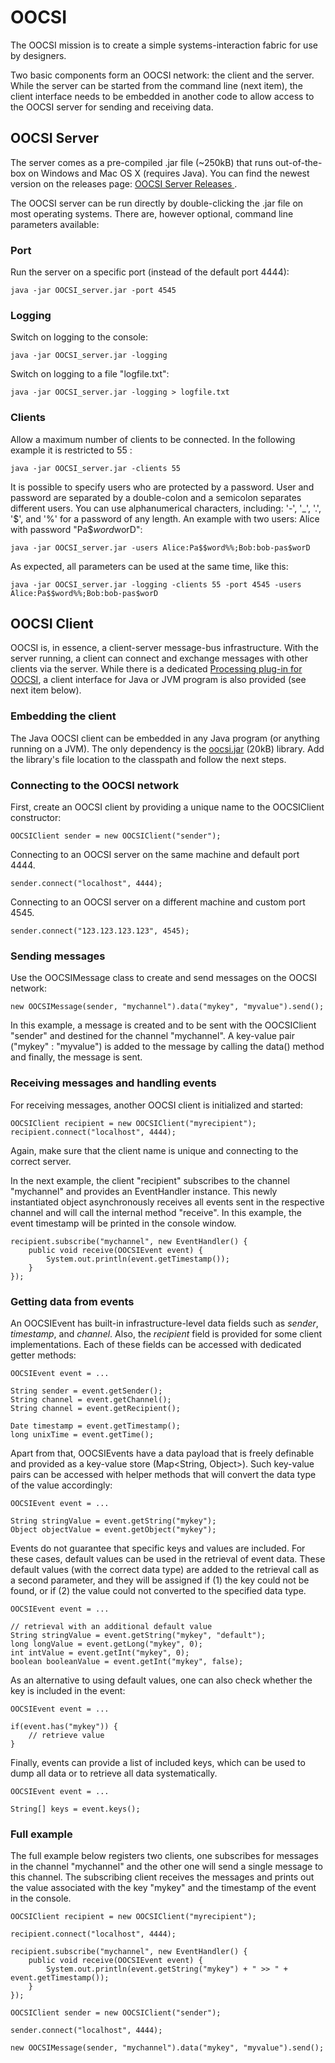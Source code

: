 # OOCSI

The OOCSI mission is to create a simple systems-interaction fabric for use by designers.

Two basic components form an OOCSI network: the client and the server. While the server can be started from the command line (next item), the client interface needs to be embedded in another code to allow access to the OOCSI server for sending and receiving data.

## OOCSI Server

The server comes as a pre-compiled .jar file (~250kB) that runs out-of-the-box on Windows and Mac OS X (requires Java). You can find the newest version on the releases page: [OOCSI Server Releases ](https://github.com/iddi/oocsi/releases).

The OOCSI server can be run directly by double-clicking the .jar file on most operating systems. There are, however optional, command line parameters available:

### Port

Run the server on a specific port (instead of the default port 4444):

	java -jar OOCSI_server.jar -port 4545

### Logging

Switch on logging to the console:

	java -jar OOCSI_server.jar -logging

Switch on logging to a file "logfile.txt":

	java -jar OOCSI_server.jar -logging > logfile.txt

### Clients

Allow a maximum number of clients to be connected. In the following example it is restricted to 55 :

	java -jar OOCSI_server.jar -clients 55

It is possible to specify users who are protected by a password. User and password are separated by a double-colon and a semicolon separates different users. You can use alphanumerical characters, including: '-', '_', '.', '$', and '%' for a password of any length. 
An example with two users: Alice with password "Pa$$word%%" and Bob with password "bob-pas$worD":

	java -jar OOCSI_server.jar -users Alice:Pa$$word%%;Bob:bob-pas$worD

As expected, all parameters can be used at the same time, like this:

	java -jar OOCSI_server.jar -logging -clients 55 -port 4545 -users Alice:Pa$$word%%;Bob:bob-pas$worD


## OOCSI Client

OOCSI is, in essence, a client-server message-bus infrastructure. With the server running, a client can connect and exchange messages with other clients via the server. While there is a dedicated [Processing plug-in for OOCSI](https://iddi.github.io/oocsi-processing), a client interface for Java or JVM program is also provided (see next item below). 


### Embedding the client

The Java OOCSI client can be embedded in any Java program (or anything running on a JVM). The only dependency is the [oocsi.jar](https://github.com/iddi/oocsi-processing/blob/master/dist/oocsi/library/oocsi.jar) (20kB) library. Add the library's file location to the classpath and follow the next steps. 

### Connecting to the OOCSI network

First, create an OOCSI client by providing a unique name to the OOCSIClient constructor:

	OOCSIClient sender = new OOCSIClient("sender");
	
Connecting to an OOCSI server on the same machine and default port 4444.
	
	sender.connect("localhost", 4444);

Connecting to an OOCSI server on a different machine and custom port 4545.
	
	sender.connect("123.123.123.123", 4545);


### Sending messages

Use the OOCSIMessage class to create and send messages on the OOCSI network:

	new OOCSIMessage(sender, "mychannel").data("mykey", "myvalue").send();
	
In this example, a message is created and to be sent with the OOCSIClient "sender" and destined for the channel "mychannel". A key-value pair ("mykey" : "myvalue") is added to the message by calling the data() method and finally, the message is sent.


### Receiving messages and handling events

For receiving messages, another OOCSI client is initialized and started: 

	OOCSIClient recipient = new OOCSIClient("myrecipient");
	recipient.connect("localhost", 4444);
	
Again, make sure that the client name is unique and connecting to the correct server.

In the next example, the client "recipient" subscribes to the channel "mychannel" and provides an EventHandler instance. This newly instantiated object asynchronously receives all events sent in the respective channel and will call the internal method "receive". In this example, the event timestamp will be printed in the console window.

	recipient.subscribe("mychannel", new EventHandler() {
		public void receive(OOCSIEvent event) {
			System.out.println(event.getTimestamp());
		}
	});


### Getting data from events

An OOCSIEvent has built-in infrastructure-level data fields such as _sender_, _timestamp_, and _channel_. Also, the _recipient_ field is provided for some client implementations. Each of these fields can be accessed with dedicated getter methods:

	OOCSIEvent event = ...
	
	String sender = event.getSender();
	String channel = event.getChannel();
	String channel = event.getRecipient();
	
	Date timestamp = event.getTimestamp();
	long unixTime = event.getTime();
	
Apart from that, OOCSIEvents have a data payload that is freely definable and provided as a key-value store (Map<String, Object>). Such key-value pairs can be accessed with helper methods
that will convert the data type of the value accordingly: 
	 
	OOCSIEvent event = ...
	
	String stringValue = event.getString("mykey");
	Object objectValue = event.getObject("mykey");
	
Events do not guarantee that specific keys and values are included. For these cases, default values can be used in the retrieval of event data. These default values (with the correct data type) are added to the retrieval call as a second parameter, and they will be assigned if (1) the key could not be found, or if (2) the value could not converted to the specified data type.

	
	OOCSIEvent event = ...
	
	// retrieval with an additional default value
	String stringValue = event.getString("mykey", "default");
	long longValue = event.getLong("mykey", 0);
	int intValue = event.getInt("mykey", 0);
	boolean booleanValue = event.getInt("mykey", false);

As an alternative to using default values, one can also check whether the key is included in the event:

	OOCSIEvent event = ...
	
	if(event.has("mykey")) {
		// retrieve value
	}
	
Finally, events can provide a list of included keys, which can be used to dump all data or to retrieve all data systematically. 

	OOCSIEvent event = ...
	
	String[] keys = event.keys();
	



### Full example

The full example below registers two clients, one subscribes for messages in the channel "mychannel" and the other one will send a single message to this channel. The subscribing client receives the messages and prints out the value associated with the key "mykey" and the timestamp of the event in the console.


	OOCSIClient recipient = new OOCSIClient("myrecipient");
	
	recipient.connect("localhost", 4444);
	
	recipient.subscribe("mychannel", new EventHandler() {
		public void receive(OOCSIEvent event) {
			System.out.println(event.getString("mykey") + " >> " + event.getTimestamp());
		}
	});

	OOCSIClient sender = new OOCSIClient("sender");
	
	sender.connect("localhost", 4444);
	
	new OOCSIMessage(sender, "mychannel").data("mykey", "myvalue").send();
